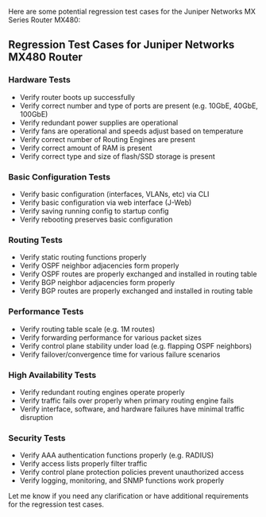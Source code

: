 Here are some potential regression test cases for the Juniper Networks MX Series Router MX480:

## Regression Test Cases for Juniper Networks MX480 Router

### Hardware Tests

- Verify router boots up successfully 
- Verify correct number and type of ports are present (e.g. 10GbE, 40GbE, 100GbE)
- Verify redundant power supplies are operational 
- Verify fans are operational and speeds adjust based on temperature
- Verify correct number of Routing Engines are present
- Verify correct amount of RAM is present
- Verify correct type and size of flash/SSD storage is present

### Basic Configuration Tests

- Verify basic configuration (interfaces, VLANs, etc) via CLI
- Verify basic configuration via web interface (J-Web)
- Verify saving running config to startup config
- Verify rebooting preserves basic configuration

### Routing Tests 

- Verify static routing functions properly
- Verify OSPF neighbor adjacencies form properly
- Verify OSPF routes are properly exchanged and installed in routing table
- Verify BGP neighbor adjacencies form properly 
- Verify BGP routes are properly exchanged and installed in routing table

### Performance Tests

- Verify routing table scale (e.g. 1M routes)
- Verify forwarding performance for various packet sizes 
- Verify control plane stability under load (e.g. flapping OSPF neighbors)
- Verify failover/convergence time for various failure scenarios

### High Availability Tests

- Verify redundant routing engines operate properly
- Verify traffic fails over properly when primary routing engine fails
- Verify interface, software, and hardware failures have minimal traffic disruption 

### Security Tests

- Verify AAA authentication functions properly (e.g. RADIUS)
- Verify access lists properly filter traffic
- Verify control plane protection policies prevent unauthorized access
- Verify logging, monitoring, and SNMP functions work properly

Let me know if you need any clarification or have additional requirements for the regression test cases.